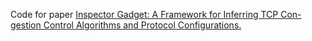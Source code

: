 Code for paper [Inspector Gadget: A Framework for Inferring TCP Con- gestion Control Algorithms and Protocol Configurations.](https://tma.ifip.org/2020/wp-content/uploads/sites/9/2020/06/tma2020-camera-paper24.pdf)

